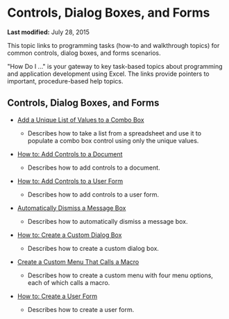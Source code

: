 
# Controls, Dialog Boxes, and Forms

 **Last modified:** July 28, 2015

This topic links to programming tasks (how-to and walkthrough topics) for common controls, dialog boxes, and forms scenarios. 

"How Do I ..." is your gateway to key task-based topics about programming and application development using Excel. The links provide pointers to important, procedure-based help topics. 


## Controls, Dialog Boxes, and Forms


-  [Add a Unique List of Values to a Combo Box](e2fa08b1-99bd-49fa-b1a2-5b693f7015e7.md)
    
      - Describes how to take a list from a spreadsheet and use it to populate a combo box control using only the unique values.
    
-  [How to: Add Controls to a Document](bd0ddd99-4b38-f9e9-7dfd-4ae271355f5e.md)
    
      - Describes how to add controls to a document.
    
-  [How to: Add Controls to a User Form](a545be34-b5ed-0146-8de7-422dd4732817.md)
    
      - Describes how to add controls to a user form.
    
-  [Automatically Dismiss a Message Box](e4a38fbe-6bed-45dd-98cd-d10376f84322.md)
    
      - Describes how to automatically dismiss a message box.
    
-  [How to: Create a Custom Dialog Box](ee156753-b6f8-3394-0a4c-a3940026579d.md)
    
      - Describes how to create a custom dialog box.
    
-  [Create a Custom Menu That Calls a Macro](925976ab-e2ef-4b71-aa06-62fe6ac8a4c3.md)
    
      - Describes how to create a custom menu with four menu options, each of which calls a macro.
    
-  [How to: Create a User Form](edfa337f-0cb4-480e-4563-66ab45515e8d.md)
    
      - Describes how to create a user form.
    
